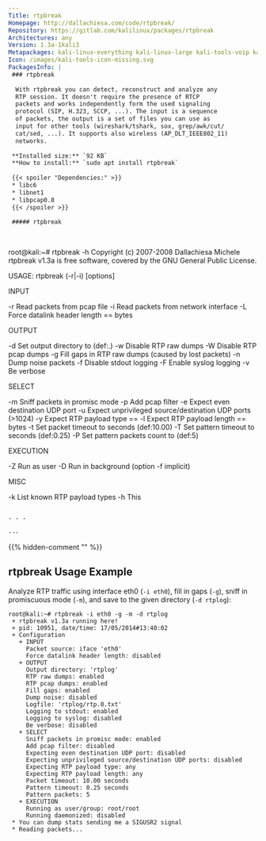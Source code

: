 ```yaml
---
Title: rtpbreak
Homepage: http://dallachiesa.com/code/rtpbreak/
Repository: https://gitlab.com/kalilinux/packages/rtpbreak
Architectures: any
Version: 1.3a-1kali3
Metapackages: kali-linux-everything kali-linux-large kali-tools-voip kali-tools-vulnerability 
Icon: /images/kali-tools-icon-missing.svg
PackagesInfo: |
 ### rtpbreak
 
  With rtpbreak you can detect, reconstruct and analyze any
  RTP session. It doesn't require the presence of RTCP
  packets and works independently form the used signaling
  protocol (SIP, H.323, SCCP, ...). The input is a sequence
  of packets, the output is a set of files you can use as
  input for other tools (wireshark/tshark, sox, grep/awk/cut/
  cat/sed, ...). It supports also wireless (AP_DLT_IEEE802_11)
  networks.
 
 **Installed size:** `92 KB`  
 **How to install:** `sudo apt install rtpbreak`  
 
 {{< spoiler "Dependencies:" >}}
 * libc6 
 * libnet1
 * libpcap0.8 
 {{< /spoiler >}}
 
 ##### rtpbreak
 
 
 ```
 root@kali:~# rtpbreak -h
 Copyright (c) 2007-2008 Dallachiesa Michele <micheleDOTdallachiesaATposteDOTit>
 rtpbreak v1.3a is free software, covered by the GNU General Public License.
 
 USAGE: rtpbreak (-r|-i) <source> [options]
 
  INPUT
 
   -r <str>      Read packets from pcap file <str>
   -i <str>      Read packets from network interface <str>
   -L <int>      Force datalink header length == <int> bytes
 
  OUTPUT
 
   -d <str>      Set output directory to <str> (def:.)
   -w            Disable RTP raw dumps
   -W            Disable RTP pcap dumps
   -g            Fill gaps in RTP raw dumps (caused by lost packets)
   -n            Dump noise packets
   -f            Disable stdout logging
   -F            Enable syslog logging
   -v            Be verbose
 
  SELECT
 
   -m            Sniff packets in promisc mode
   -p <str>      Add pcap filter <str>
   -e            Expect even destination UDP port
   -u            Expect unprivileged source/destination UDP ports (>1024)
   -y <int>      Expect RTP payload type == <int>
   -l <int>      Expect RTP payload length == <int> bytes
   -t <float>    Set packet timeout to <float> seconds (def:10.00)
   -T <float>    Set pattern timeout to <float> seconds (def:0.25)
   -P <int>      Set pattern packets count to <int> (def:5)
 
  EXECUTION
 
   -Z <str>      Run as user <str>
   -D            Run in background (option -f implicit)
 
  MISC
 
   -k            List known RTP payload types
   -h            This
 
 ```
 
 - - -
 
---
```

{{% hidden-comment "<!--Do not edit anything above this line-->" %}}

## rtpbreak Usage Example

Analyze RTP traffic using interface eth0 (`-i eth0`), fill in gaps (`-g`), sniff in promiscuous mode (`-m`), and save to the given directory (`-d rtplog`):

```
root@kali:~# rtpbreak -i eth0 -g -m -d rtplog
 + rtpbreak v1.3a running here!
 + pid: 10951, date/time: 17/05/2014#13:40:02
 + Configuration
   + INPUT
     Packet source: iface 'eth0'
     Force datalink header length: disabled
   + OUTPUT
     Output directory: 'rtplog'
     RTP raw dumps: enabled
     RTP pcap dumps: enabled
     Fill gaps: enabled
     Dump noise: disabled
     Logfile: 'rtplog/rtp.0.txt'
     Logging to stdout: enabled
     Logging to syslog: disabled
     Be verbose: disabled
   + SELECT
     Sniff packets in promisc mode: enabled
     Add pcap filter: disabled
     Expecting even destination UDP port: disabled
     Expecting unprivileged source/destination UDP ports: disabled
     Expecting RTP payload type: any
     Expecting RTP payload length: any
     Packet timeout: 10.00 seconds
     Pattern timeout: 0.25 seconds
     Pattern packets: 5
   + EXECUTION
     Running as user/group: root/root
     Running daemonized: disabled
 * You can dump stats sending me a SIGUSR2 signal
 * Reading packets...
```
